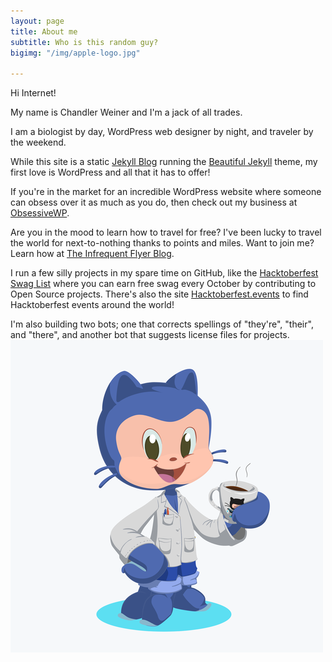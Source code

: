 ```yaml
---
layout: page
title: About me
subtitle: Who is this random guy?
bigimg: "/img/apple-logo.jpg"

---
```

Hi Internet!

My name is Chandler Weiner and I'm a jack of all trades.

I am a biologist by day, WordPress web designer by night, and traveler by the weekend.

While this site is a static [Jekyll Blog](https://jekyllrb.com/) running the [Beautiful Jekyll](https://github.com/daattali/beautiful-jekyll) theme, my first love is WordPress and all that it has to offer!

If you're in the market for an incredible WordPress website where someone can obsess over it as much as you do, then check out my business at [ObsessiveWP](https://obsessivewp.com).

Are you in the mood to learn how to travel for free? I've been lucky to travel the world for next-to-nothing thanks to points and miles. Want to join me? Learn how at [The Infrequent Flyer Blog](https://www.infrequentflyer.blog/).

I run a few silly projects in my spare time on GitHub, like the [Hacktoberfest Swag List](https://hacktoberfestswaglist.com/) where you can earn free swag every October by contributing to Open Source projects. There's also the site [Hacktoberfest.events](https://hacktoberfest.events "Hacktoberfest.events") to find Hacktoberfest events around the world!


I'm also building two bots; one that corrects spellings of "they're", "their", and "there", and another bot that suggests license files for projects.
![octocat](/img/small-octocat.png)
